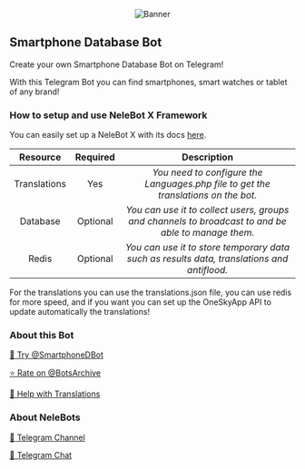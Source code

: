 <p align="center"> 
    <img src="https://telegra.ph/file/3c16dd7fa229bf52794dc.jpg" alt="Banner" /> 
</p>

## Smartphone Database Bot

Create your own Smartphone Database Bot on Telegram!

With this Telegram Bot you can find smartphones, smart watches or tablet of any brand!


### How to setup and use NeleBot X Framework

You can easily set up a NeleBot X with its docs [here](https://neleb54gold.github.io/NeleBotX/).

| Resource     | Required | Description |
| :----------: | :------: | :----------:|
| Translations | Yes      | _You need to configure the Languages.php file to get the translations on the bot._ |
| Database     | Optional | _You can use it to collect users, groups and channels to broadcast to and be able to manage them._ |
| Redis        | Optional | _You can use it to store temporary data such as results data, translations and antiflood._ |

For the translations you can use the translations.json file, you can use redis for more speed, and if you want you can set up the OneSkyApp API to update automatically the translations!

### About this Bot

[🤖 Try @SmartphoneDBot](https://t.me/SmartphoneDBot)

[⭐️ Rate on @BotsArchive](https://t.me/BotsArchive/642)

[📲 Help with Translations](https://nelebots.oneskyapp.com/collaboration/translate/project/project/171567/)

### About NeleBots

[📢 Telegram Channel](https://t.me/NeleBots)

[👥 Telegram Chat](https://t.me/NeleBotsChat)
